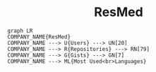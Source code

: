 <h1 align="center">ResMed</h1>

```mermaid
graph LR
COMPANY_NAME{ResMed}
COMPANY_NAME ---> U{Users} ---> UN[20]
COMPANY_NAME ---> R{Repositories} ---> RN[79]
COMPANY_NAME ---> G{Gists} ---> GN[7]
COMPANY_NAME ---> ML{Most Used<br>Languages}
```
